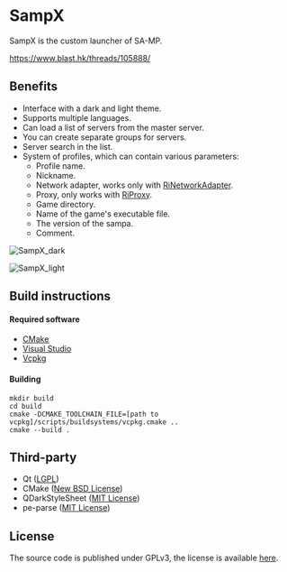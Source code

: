 # SampX

SampX is the custom launcher of SA-MP.

https://www.blast.hk/threads/105888/

## Benefits
* Interface with a dark and light theme.
* Supports multiple languages.
* Can load a list of servers from the master server.
* You can create separate groups for servers.
* Server search in the list.
* System of profiles, which can contain various parameters:
  * Profile name.
  * Nickname.
  * Network adapter, works only with [RiNetworkAdapter](https://github.com/RinatNamazov/samp_network_adapter_rust).
  * Proxy, only works with [RiProxy](https://www.blast.hk/threads/91897/).
  * Game directory.
  * Name of the game's executable file.
  * The version of the sampa.
  * Comment.

![SampX_dark](https://user-images.githubusercontent.com/28570920/141757854-e8a04c00-6b98-4fae-bf7d-92d830762eb9.png)

![SampX_light](https://user-images.githubusercontent.com/28570920/141757864-dd28346e-9cf1-43b4-9771-ca1d73a4a6b4.png)

## Build instructions

#### Required software
* [CMake](https://cmake.org)
* [Visual Studio](https://visualstudio.microsoft.com)
* [Vcpkg](https://github.com/microsoft/vcpkg)

#### Building
```
mkdir build
cd build
cmake -DCMAKE_TOOLCHAIN_FILE=[path to vcpkg]/scripts/buildsystems/vcpkg.cmake ..
cmake --build .
```

## Third-party

* Qt ([LGPL](http://doc.qt.io/qt-5/lgpl.html))
* CMake ([New BSD License](https://github.com/Kitware/CMake/blob/master/Copyright.txt))
* QDarkStyleSheet ([MIT License](https://github.com/ColinDuquesnoy/QDarkStyleSheet/blob/master/LICENSE.rst))
* pe-parse ([MIT License](https://github.com/trailofbits/pe-parse/blob/master/LICENSE))

## License
The source code is published under GPLv3, the license is available [here](LICENSE).
